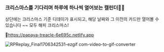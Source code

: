 <h3>크리스마스를 기다리며 하루에 하나씩 열어보는 캘린더🎄🎅</h3>

상단에는 크리스마스 기준 디데이가 표시되고, 해당 날짜와 그 이전의 카드만 열어볼 수 있습니다 ~~ 모두 해피 크리스마스!


📱https://papaya-treacle-6e695c.netlify.app


![RPReplay_Final1706342531-ezgif com-video-to-gif-converter](https://github.com/soooee4/ChristmasCalendar/assets/126536384/8fd1e559-8883-4daf-8a62-d7fc222be2a5)

